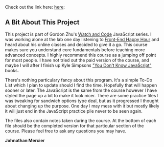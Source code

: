 Check out the link here: [here](https://github.com/dalekRider/ToDoList "A Simple Todo List"):
<h2>A Bit About This Project</h2>

This project is part of Gordon Zhu's <a href="https://watchandcode.com/p/practical-javascript" class="section--link">Watch and Code</a> JavaScript series. I was working alone at the lab one day listening to <a href="http://frontendhappyhour.com/" class="section--link">Front-End Happy Hour</a> and heard about his online classes and decided to give it a go. This course makes sure you understand core fundamentals before teaching more advanced concepts. I highly recommend this course as a jumping off point for most people. I have not tried out the paid version of the course, and maybe I will after I finish up Kyle Simpsons <a href="https://github.com/getify/You-Dont-Know-JS" class="section--link" target="_blank">"You Don't Know JavaScript"</a> books.

There's nothing particulary fancy about this program. It's a simple To-Do List which I plan to update should I find the time. Hopefully that will happen sooner or later. The JavaScript is the same from the course however I have styled the page up a bit to make it look nicer. There are some practice files I was tweaking for sandwich options type deal, but as it progressed I thought about changing up the purpose. One day I may mess with it but mostly likely it will just end in the JavaScript practice pile never to be seen again.

The files also contain notes taken during the course. At the bottom of each file should be the completed version for that particular section of the course. Please feel free to ask any questions you may have.

<strong>Johnathan Mercier</strong>
